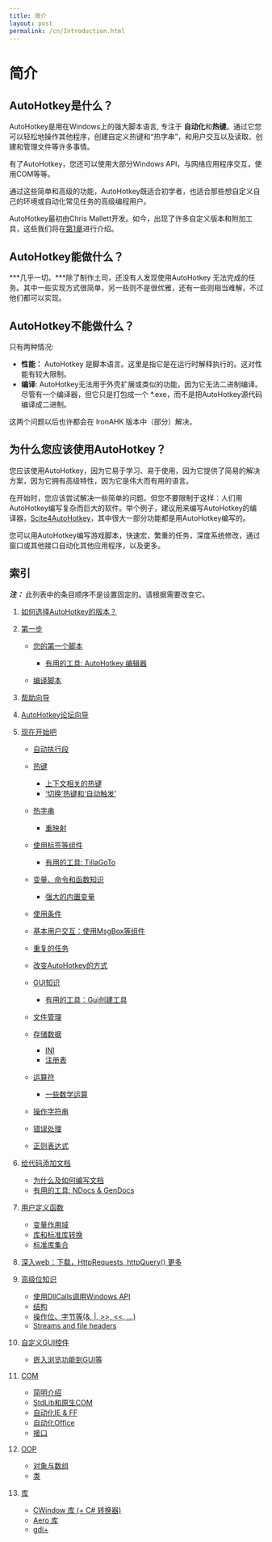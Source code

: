 ```yaml
---
title: 简介
layout: post
permalink: /cn/Introduction.html
---
```


# 简介

## AutoHotkey是什么？
AutoHotkey是用在Windows上的强大脚本语言, 专注于 **自动化**和**热键**。通过它您可以轻松地操作其他程序，创建自定义热键和“热字串”，和用户交互以及读取、创建和管理文件等许多事情。

有了AutoHotkey，您还可以使用大部分Windows API，与网络应用程序交互，使用COM等等。

通过这些简单和高级的功能，AutoHotkey既适合初学者，也适合那些想自定义自己的环境或自动化常见任务的高级编程用户。

AutoHotkey最初由Chris Mallett开发。如今，出现了许多自定义版本和附加工具，这些我们将在[第1章](What-Version-To-Choose.html)进行介绍。

## AutoHotkey能做什么？
***几乎一切。***除了制作土司，还没有人发现使用AutoHotkey 无法完成的任务。其中一些实现方式很简单，另一些则不是很优雅，还有一些则相当难解，不过他们都可以实现。

## AutoHotkey不能做什么？
只有两种情况:
* **性能：** AutoHotkey 是脚本语言。这里是指它是在运行时解释执行的。这对性能有较大限制。
* **编译**: AutoHotkey无法用于外壳扩展或类似的功能，因为它无法二进制编译。尽管有一个编译器，但它只是打包成一个 \*.exe，而不是把AutoHotkey源代码编译成二进制。

这两个问题以后也许都会在 IronAHK 版本中（部分）解决。

## 为什么您应该使用AutoHotkey？

您应该使用AutoHotkey，因为它易于学习、易于使用，因为它提供了简易的解决方案，因为它拥有高级特性，因为它是伟大而有用的语言。

在开始时，您应该尝试解决一些简单的问题。但您不要限制于这样：人们用AutoHotkey编写复杂而巨大的软件。举个例子，建议用来编写AutoHotkey的编译器，[Scite4AutoHotkey](http://www.autohotkey.com/forum/viewtopic.php?t=58820)，其中很大一部分功能都是用AutoHotkey编写的。

您可以用AutoHotkey编写游戏脚本，快速宏，繁重的任务，深度系统修改，通过窗口或其他接口自动化其他应用程序，以及更多。

## 索引
***注：*** 此列表中的条目顺序不是设置固定的。请根据需要改变它。

1. [如何选择AutoHotkey的版本？](What-Version-To-Choose.html)

2. [第一步](First-steps.html)

	- [您的第一个脚本](Your-First-Script.html)

		- [有用的工具: AutoHotkey 编辑器](Useful-Tools-Editors.html)
	- [编译脚本](Compiling.html)

3. [帮助向导](Guide-Manual.html)

4. [AutoHotkey论坛向导](Guide-Forums.html)

5. [现在开始吧](Lets-start.html)
	- [自动执行段](auto-execute-section.html)
	- [热键]()
	
		- [上下文相关的热键]() <!-- including #if & friends, but without covering in detail || or just #IfWinActive + #if later?  
												~nimda says:	#if should go there; with a link to expressions or at least 
																http://d.ahk4.me/Variables#Expressions -->
		- [‘切换’热键和‘自动触发’](toggle-autofire.html) <!-- ~change the punctuation/name; not a big deal -->
	- [热字串]()

		- [重映射]()
	- [使用标签等组件](Labels.html)

		- [有用的工具: TillaGoTo](Useful-Tools-TillaGoTo.html)
	- [变量、命令和函数知识](Variables-functions-commands.html)

		- [强大的内置变量](builtin-variables.html)
	- [使用条件](Working-with-conditions.html)
	- [基本用户交互：使用MsgBox等组件](Basic-user-interaction.html)
	- [重复的任务](Repeating.html)
	- [改变AutoHotkey的方式]() <!-- directives! take from Directives.markdown -->
	- [GUI知识]()

		- [有用的工具：Gui创建工具]()<!-- take from Coding-Environment.markdown -->
	- [文件管理]()
	- [存储数据]()
		- [INI]()
		- [注册表]()
	- [运算符]()

		- [一些数学运算]()
	- [操作字符串]()
	- [错误处理]() <!-- ErrorLevel + try/catch/throw -->
	- [正则表达式]()

6. [给代码添加文档]()
	- [为什么及如何编写文档]()
	- [有用的工具: NDocs & GenDocs]()

7. [用户定义函数]() <!-- including byRef -->
	- [变量作用域]()
	- [库和标准库转换]()
	- [标准库集合]()

8. [深入web：下载，HttpRequests, httpQuery() 更多]()

9. [高级位知识]()
	- [使用DllCalls调用Windows API]()
	- [结构](Structures.html)
	- [操作位、字节等(&, |, >>, <<, ...)]()
	- [Streams and file headers]()

10. [自定义GUI控件]()
	- [嵌入浏览功能到GUI等]()

11. [COM]()
	- [简明介绍]()
	- [StdLib和原生COM]()
	- [自动化IE & FF]()
	- [自动化Office]()
	- [接口]()

12. [OOP]()
	- [对象与数组]()
	- [类]()

13. [库]()
    - [CWindow 库 (+ C# 转换器)]()
    - [Aero 库]()
    - [gdi+]()
